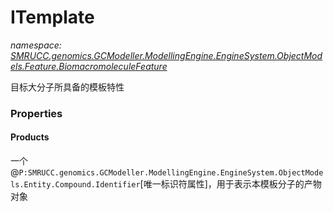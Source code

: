 ﻿# ITemplate
_namespace: [SMRUCC.genomics.GCModeller.ModellingEngine.EngineSystem.ObjectModels.Feature.BiomacromoleculeFeature](./index.md)_

目标大分子所具备的模板特性




### Properties

#### Products
一个@``P:SMRUCC.genomics.GCModeller.ModellingEngine.EngineSystem.ObjectModels.Entity.Compound.Identifier``[唯一标识符属性]，用于表示本模板分子的产物对象
